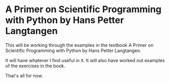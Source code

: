 #  A Primer on Scientific Programming with Python by Hans Petter Langtangen
This will be working through the examples in the textbook A Primer on Scientific Programming with Python
by Hans Petter Langtangen.

It will have whatever I find useful in it.
It will also have worked out examples of the exercises in the book.

That's all for now.
